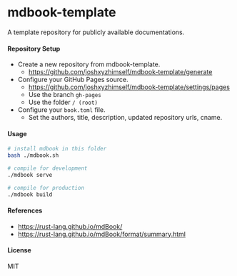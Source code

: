 # mdbook-template

A template repository for publicly available documentations.

#### Repository Setup

- Create a new repository from mdbook-template.
  - https://github.com/joshxyzhimself/mdbook-template/generate
- Configure your GitHub Pages source.
  - https://github.com/joshxyzhimself/mdbook-template/settings/pages
  - Use the branch `gh-pages`
  - Use the folder `/ (root)`
- Configure your `book.toml` file.
  - Set the authors, title, description, updated repository urls, cname.

#### Usage

```sh
# install mdbook in this folder
bash ./mdbook.sh

# compile for development
./mdbook serve

# compile for production
./mdbook build
```

#### References

- https://rust-lang.github.io/mdBook/
- https://rust-lang.github.io/mdBook/format/summary.html

#### License

MIT